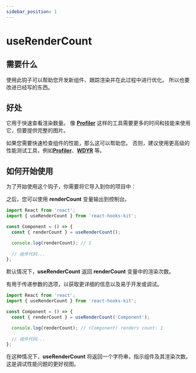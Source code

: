 ```yaml
---
sidebar_position: 1
---
```


# useRenderCount

## 需要什么

使用此钩子可以帮助您开发新组件、跟踪渲染并在此过程中进行优化。 所以也要改进已经写的东西。

## 好处

它用于快速查看渲染数量。 像 [**Profiler**](https://ru.reactjs.org/docs/profiler.html) 这样的工具需要更多的时间和技能来使用它，但要提供完整的图片。

如果您需要快速检查组件的性能，那么这可以帮助您。 否则，建议使用更高级的性能测试工具，例如[**Profiler**](https://reactjs.org/docs/profiler.html)、[**WDYR**](https://www.npmjs.com/package/@welldone-software/why-did-you-render) 等。

## 如何开始使用

为了开始使用这个钩子，你需要将它导入到你的项目中：

之后，您可以使用 **renderCount** 变量输出到控制台。

```jsx
import React from 'react';
import { useRenderCount } from 'react-hooks-kit';

const Component = () => {
  const { renderCount } = useRenderCount();

  console.log(renderCount); // 1
  
  // 组件代码...
};
```

默认情况下，**useRenderCount** 返回 **renderCount** 变量中的渲染次数。

有用于传递参数的选项，以获取更详细的信息以及易于开发或调试。

```jsx
import React from 'react';
import { useRenderCount } from 'react-hooks-kit';

const Component = () => {
  const { renderCount } = useRenderCount('Component');

  console.log(renderCount); // (Component) renders count: 1
  
  // 组件代码...
};
```

在这种情况下，**useRenderCount** 将返回一个字符串，指示组件及其渲染次数。 这是调试性能问题的更好视图。
